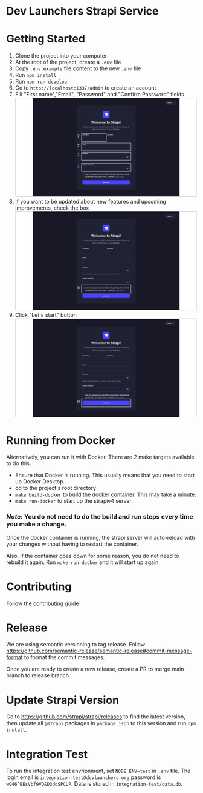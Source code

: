  # Dev Launchers Strapi Service

# Getting Started
1. Clone the project into your computer
2. At the root of the project, create a `.env` file
3. Copy `.env.example` file content to the new `.env` file
4. Run `npm install`
5. Run `npm run develop`
6. Go to `http://localhost:1337/admin` to create an account
7. Fill "First name","Email", "Password" and "Confirm Password" fields
![Step-7!](/assets/images/Step-7.png "Step-7.png")
8. If you want to be updated about new features and upcoming improvements, check the box
![Step-8!](/assets/images/Step-8.png "Step-8.png")
9. Click "Let's start" button
![Step-9!](/assets/images/Step-9.png "Step-9.png")

# Running from Docker
Alternatively, you can run it with Docker. There are 2 make targets available to do this.
- Ensure that Docker is running. This usually means that you need to start up Docker Desktop.
- cd to the project's root directory
- `make build-docker` to build the docker container. This may take a minute.
- `make run-docker` to start up the strapiv4 server.

### **_Note_**: You do not need to do the build and run steps every time you make a change.
Once the docker container is running, the strapi server will auto-reload with your changes without having to restart the container.

Also, if the container goes down for some reason, you do not need to rebuild it again. Run `make run-docker` and it will start up again.

# Contributing
Follow the [contributing guide](./CONTRIBUTING.md)

# Release
We are using semantic versioning to tag release. Follow https://github.com/semantic-release/semantic-release#commit-message-format
to format the commit messages.

Once you are ready to create a new release, create a PR to merge main branch to release branch.

# Update Strapi Version
Go to https://github.com/strapi/strapi/releases to find the latest version, then update all `@strapi` packages in
`package.json` to this version and run `npm install`.

# Integration Test
To run the integration test envrionment, set `NODE_ENV=test` in `.env` file. The login email is `integration-test@devlaunchers.org`
password is `wQ46^BEsVbf9VD&D3ddSPCUP`. Data is stored in `integration-test/data.db`.